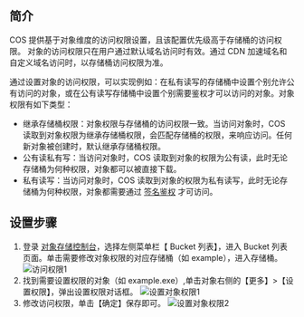 ## 简介
COS 提供基于对象维度的访问权限设置，且该配置优先级高于存储桶的访问权限。
对象的访问权限只在用户通过默认域名访问时有效。通过 CDN 加速域名和自定义域名访问时，以存储桶访问权限为准。

通过设置对象的访问权限，可以实现例如：在私有读写的存储桶中设置个别允许公有访问的对象，或在公有读写存储桶中设置个别需要鉴权才可以访问的对象。对象权限有如下类型：
- 继承存储桶权限：对象权限与存储桶的访问权限一致。当访问对象时，COS 读取到对象权限为继承存储桶权限，会匹配存储桶的权限，来响应访问。任何新对象被创建时，默认继承存储桶权限。
- 公有读私有写：当访问对象时，COS 读取到对象的权限为公有读，此时无论存储桶为何种权限，对象都可以被直接下载。
- 私有读写：当访问对象时，COS 读取到对象的权限为私有读写，此时无论存储桶为何种权限，对象都需要通过 [签名鉴权](/document/product/436/6054) 才可访问。

## 设置步骤
1. 登录 [对象存储控制台](http://console.tcecqpoc.fsphere.cn/cos4/index)，选择左侧菜单栏【 Bucket 列表】，进入 Bucket 列表页面。单击需要修改对象权限的对应存储桶（如 example），进入存储桶。
![访问权限1](http://imgcache.tcecqpoc.fsphere.cn/image/mc.qcloudimg.com/static/img/b51d5a77d53c3416324ea3eb283c788c/image.png)
2. 找到需要设置权限的对象（如 example.exe）,单击对象右侧的【更多】>【设置权限】，弹出设置权限对话框。
![设置对象权限1](http://imgcache.tcecqpoc.fsphere.cn/image/mc.qcloudimg.com/static/img/a66f40c902fe12aca6d774b1d19aa531/image.png)
3. 修改访问权限，单击【确定】保存即可。
![设置对象权限2](http://imgcache.tcecqpoc.fsphere.cn/image/mc.qcloudimg.com/static/img/bac61edceec5760b2d145cab5940f4f2/image.png)
